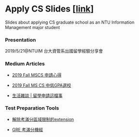 # Apply CS Slides [[link](https://cryolitez.github.io/slides/apply)]

Slides about applying CS graduate school as an NTU Information Management major student

### Presentation
2019/5/21@NTUIM 台大資管系出國留學經驗分享會

### Medium Articles
* [2019 Fall MSCS 申請心得](https://medium.com/@alvinbhou/2019-fall-mscs-%E7%94%B3%E8%AB%8B%E5%BF%83%E5%BE%97-578d9f3ab3c4)

* [2019 Fall MS CS 中低GPA選校](https://medium.com/@spongie97/2019-fall-ms-cs-%E4%B8%AD%E4%BD%8Egpa%E9%81%B8%E6%A0%A1-82f232ac9f75)

* [生活雜談 | 留學申請這檔事](https://medium.com/@stanleylintw/%E7%94%9F%E6%B4%BB%E9%9B%9C%E8%AB%87-%E7%95%99%E5%AD%B8%E7%94%B3%E8%AB%8B%E9%80%99%E6%AA%94%E4%BA%8B-23628ecdd28)

### Test Preparation Tools
* [解除考滿分區域限制的extension](https://github.com/CryoliteZ/KMF-Unblock-Extension)

* [GRE 考滿分機經](http://grev3.kmf.com/jijing/index?source=t)